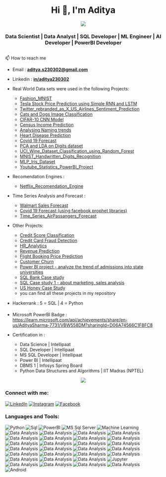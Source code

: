 <h1 align="center">Hi 👋, I'm Aditya </h1>

<p  align="center">
<img src="https://user-images.githubusercontent.com/73097560/115834477-dbab4500-a447-11eb-908a-139a6edaec5c.gif">      
  

<h3 align="center">Data Scientist | Data Analyst | SQL Developer | ML Engineer | AI Developer | PowerBI Developer</h3>

<p align="left"> <a href="https://twitter.com/" target="blank"><img src="https://img.shields.io/twitter/follow/?logo=twitter&style=for-the-badge" alt="" /></a> </p>



📫 How to reach me
- Email : **aditya.s230302@gmail.com**
- Linkedin : [**in/aditya230302**](https://www.linkedin.com/in/aditya230302/?originalSubdomain=in)

- Real World Data sets were used in the following Projects:
  - [Fashion_MNIST](https://github.com/aditya230302/Fashion_MNIST_Classification/tree/main)
  - [Tesla Stock Price Prediction using Simple RNN and LSTM](https://github.com/aditya230302/Tesla_Stock_Price_Prediction)
  - [Twitter_rebranded_as_X_US_Airlines_Sentiment_Prediction](https://github.com/aditya230302/Twitter_rebranded_as_X_US_Airlines_Sentiment_Prediction)
  - [Cats and Dogs Image Classification](https://github.com/aditya230302/Cats_vs_Dogs_Image_Classification)
  - [CIFAR-10 CNN Model](https://github.com/aditya230302/CIFAR_10_CNN_Model)
  - [Census Income Prediction](https://github.com/aditya230302/Census_Income_Prediction)
  - [Analysing Naming trends](https://github.com/aditya230302/Analysing_Naming_Trends)
  - [Heart Disease Prediction](https://github.com/aditya230302/Heart_Disease_Prediction)
  - [Covid 19 Forecast](https://github.com/aditya230302/Covid_19_Forecast)
  - [PCA and LDA on Digits dataset](https://github.com/aditya230302/PCA_and_LDA_on_Digits_dataset)
  - [UCI_Wine_Dataset_Classification_using_Random_Forest](https://github.com/aditya230302/UCI_Wine_Dataset_Classification_using_Random_Forest)
  - [MNIST_Handwritten_Digits_Recognition](https://github.com/aditya230302/MNIST_Handwritten_Digits_Recognition)
  - [MLP_Iris_Dataset](https://github.com/aditya230302/MLP_Iris_Dataset)
  - [Youtube_Statistics_PowerBI_Project](https://github.com/aditya230302/Youtube_Statistics_PowerBI_Project)

- Recomendation Engines :
  - [Netflix_Recomendation_Engine](https://github.com/aditya230302/Netflix_Recommendation_Engine)
    
- Time Series Analysis and Forecast :
  - [Walmart Sales Forecast](https://github.com/aditya230302/Walmart_Sales_Forcast)
  - [Covid 19 Forecast (using facebook prophet libraries)](https://github.com/aditya230302/Covid_19_Forecast)
  - [Time_Series_AirPassangers_Forecast](https://github.com/aditya230302/Time_Series_AirPassangers_Forecast)
    
- Other Projects:
  - [Credit Score Classification](https://github.com/aditya230302/Credit_Score_Classification)
  - [Credit Card Fraud Detection](https://github.com/aditya230302/Credit_Card_Fraud_Detection)
  - [HR_Analytics](https://github.com/aditya230302/HR_Analytics)
  - [Revenue Prediction](https://github.com/aditya230302/Revenue_Prediction)
  - [Flight Booking Price Prediction](https://github.com/aditya230302/Flight_Booking_Price_Prediction)
  - [Customer Churn](https://github.com/aditya230302/Customer_Churn_Project)
  - [Power BI project - analyze the trend of admissions into state universities](https://github.com/aditya230302/PowerBi-Project)
  - [SQL Bank Case study](https://github.com/aditya230302/SQL_BANK_CASE_STUDY)
  - [SQL Case study 1 - about marketing, sales analysis](https://github.com/aditya230302/SQL_CASE_STUDY_1)
  - [US Honey Case Study](https://github.com/aditya230302/US_Honey_Case_Study)
  - you can find all these projects in my repository


-  Hackerrank : 5 ⭐ SQL | 4 ⭐ Python
-  Microsoft PowerBI Badge : https://learn.microsoft.com/api/achievements/share/en-us/AdityaSharma-7731/VBW558DM?sharingId=D06A74566C1F8FC8
-  Certification in :
   - Data Science | Intellipaat
   - SQL Developer | Intellipaat
   - MS SQL Developer | Intellipaat
   - Power BI | Intellipaat
   - DBMS 1 | Infosys Spring Board
   - Python Data Structures and Algorithms | IIT Madras (NPTEL)

<p  align="center">
<img src="https://user-images.githubusercontent.com/73097560/115834477-dbab4500-a447-11eb-908a-139a6edaec5c.gif">   

<h3 align="left">Connect with me:</h3>
<a href="https://www.linkedin.com/in/aditya230302" target="_blank"><img src="https://img.shields.io/badge/LinkedIn-%230077B5.svg?&style=flat-square&logo=linkedin&logoColor=white" alt="LinkedIn"></a>
<a href="https://www.instagram.com/Aditya.uzumaki.001/" target="_blank"><img src="https://img.shields.io/badge/Instagram-%23E4405F.svg?&style=flat-square&logo=instagram&logoColor=white" alt="Instagram"></a>
<a href="https://www.facebook.com/profile.php?id=61550640466808" target="_blank"><img src="https://img.shields.io/badge/Facebook-%231877F2.svg?&style=flat-square&logo=facebook&logoColor=white" alt="Facebook"></a>
<p align="left">
</p>

<h3 align="left">Languages and Tools:</h3>
<p align = "left">
<img src="https://img.shields.io/badge/python-3670A0?style=flat&logo=python&logoColor=ffdd54" alt="Python">
<img src="https://img.shields.io/badge/Sql-%2300f.svg?style=flat&logo=mysql&logoColor=white" alt="Sql">
<img src="https://img.shields.io/badge/PowerBI-blue" alt="PowerBI">
<img src="https://img.shields.io/badge/MS SQL Server-red" alt="MS Sql Server">
<img src="https://img.shields.io/badge/Machine Learning-blue" alt="Machine Learning">
<img src="https://img.shields.io/badge/Data Analysis and Visualisation-purple" alt="Data Analysis">
<img src="https://img.shields.io/badge/DBMS-blue" alt="Data Analysis">

<img src="https://img.shields.io/badge/Data Modeling-purple" alt="Data Analysis">
<img src="https://img.shields.io/badge/Statistical Analysis-dark green" alt="Data Analysis">

<img src="https://img.shields.io/badge/Time Series analysis-red" alt="Data Analysis">
<img src="https://img.shields.io/badge/Recomendation Engine-dark green" alt="Data Analysis">

<img src="https://img.shields.io/badge/Dashboards-purple" alt="Data Analysis">
<img src="https://img.shields.io/badge/Pandas-blue" alt="Data Analysis">

<img src="https://img.shields.io/badge/Numpy-purple" alt="Data Analysis">
<img src="https://img.shields.io/badge/Matplotlib-dark blue" alt="Data Analysis">

<img src="https://img.shields.io/badge/Seaborn-red" alt="Data Analysis">
<img src="https://img.shields.io/badge/scikit learn / sklearn-dark green" alt="Data Analysis">

<img src="https://img.shields.io/badge/Linear Algebra-purple" alt="Data Analysis">
<img src="https://img.shields.io/badge/Inferential Analysis-blue" alt="Data Analysis">

<img src="https://img.shields.io/badge/t-test-red" alt="Data Analysis">
<img src="https://img.shields.io/badge/z-test-dark green" alt="Data Analysis">
<img src="https://img.shields.io/badge/f-test-purple" alt="Data Analysis">
<img src="https://img.shields.io/badge/ANOVA-blue" alt="Data Analysis">
<img src="https://img.shields.io/badge/chi2 test-red" alt="Data Analysis">
<img src="https://img.shields.io/badge/DAX Formulas- dark green" alt="Data Analysis">
<img src="https://img.shields.io/badge/MS Excel-purple" alt="Data Analysis">
<img src="https://img.shields.io/badge/MS Powerpoint-blue" alt="Data Analysis">
<img src="https://img.shields.io/badge/MS Word-red" alt="Data Analysis">
<img src="https://img.shields.io/badge/Jupyter Environment-dark green" alt="Jupyter">
<img src="https://img.shields.io/badge/Google Colab-purple" alt="Data Analysis">
<img src="https://img.shields.io/badge/T SQL-blue" alt="Data Analysis">
<img src="https://img.shields.io/badge/Data Manipulation-red" alt="Data Analysis">
<img src="https://img.shields.io/badge/EDA-dark green" alt="Data Analysis">
<img src="https://img.shields.io/badge/android-%2320232a.svg?style=flat&logo=android&logoColor=%a4c639" alt="Android">
</p>







<!--
**aditya230302/aditya230302** is a ✨ _special_ ✨ repository because its `README.md` (this file) appears on your GitHub profile.

Here are some ideas to get you started:

- 🔭 I’m currently working on ...
- 🌱 I’m currently learning ...
- 👯 I’m looking to collaborate on ...
- 🤔 I’m looking for help with ...
- 💬 Ask me about ...
- 📫 How to reach me: ...
- 😄 Pronouns: ...
- ⚡ Fun fact: ...
-->
